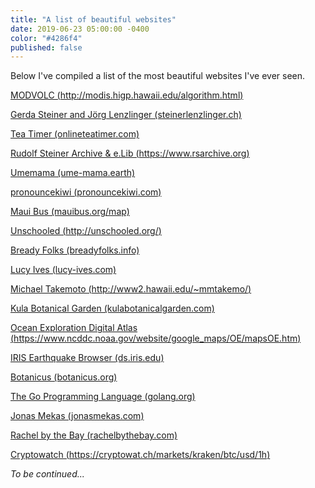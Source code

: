 ```yaml
---
title: "A list of beautiful websites"
date: 2019-06-23 05:00:00 -0400
color: "#4286f4"
published: false
---
```


Below I've compiled a list of the most beautiful websites I've ever seen.

[MODVOLC (http://modis.higp.hawaii.edu/algorithm.html)](http://modis.higp.hawaii.edu/algorithm.html)

[Gerda Steiner and Jörg Lenzlinger (steinerlenzlinger.ch)](https://www.steinerlenzlinger.ch/)

[Tea Timer (onlineteatimer.com)](https://www.onlineteatimer.com/)

[Rudolf Steiner Archive & e.Lib (https://www.rsarchive.org)](https://www.rsarchive.org/)

[Umemama (ume-mama.earth)](http://ume-mama.earth/)

[pronouncekiwi (pronouncekiwi.com)](https://www.pronouncekiwi.com/)

[Maui Bus (mauibus.org/map)](https://mauibus.org/map)

[Unschooled (http://unschooled.org/)](http://unschooled.org/)

[Bready Folks (breadyfolks.info)](https://breadyfolks.info/)

[Lucy Ives (lucy-ives.com)](http://lucy-ives.com/)

[Michael Takemoto (http://www2.hawaii.edu/~mmtakemo/)](http://www2.hawaii.edu/~mmtakemo/)

[Kula Botanical Garden (kulabotanicalgarden.com)](http://www.kulabotanicalgarden.com/)

[Ocean Exploration Digital Atlas (https://www.ncddc.noaa.gov/website/google_maps/OE/mapsOE.htm)](https://www.ncddc.noaa.gov/website/google_maps/OE/mapsOE.htm)

[IRIS Earthquake Browser (ds.iris.edu)](http://ds.iris.edu/ieb/index.html)

[Botanicus (botanicus.org)](http://www.botanicus.org/)

[The Go Programming Language (golang.org)](https://golang.org/)

[Jonas Mekas (jonasmekas.com)](http://jonasmekas.com/)

[Rachel by the Bay (rachelbythebay.com)](https://rachelbythebay.com/w/)

[Cryptowatch (https://cryptowat.ch/markets/kraken/btc/usd/1h)](https://cryptowat.ch/markets/kraken/btc/usd/1h)

*To be continued...*